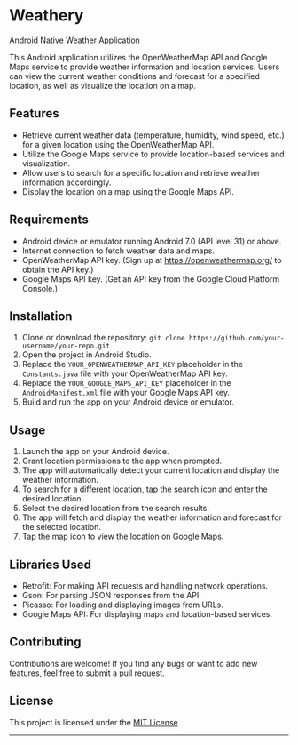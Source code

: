 # Weathery
Android Native Weather Application

This Android application utilizes the OpenWeatherMap API and Google Maps service to provide weather information and location services. Users can view the current weather conditions and forecast for a specified location, as well as visualize the location on a map.

## Features

- Retrieve current weather data (temperature, humidity, wind speed, etc.) for a given location using the OpenWeatherMap API.
- Utilize the Google Maps service to provide location-based services and visualization.
- Allow users to search for a specific location and retrieve weather information accordingly.
- Display the location on a map using the Google Maps API.

## Requirements

- Android device or emulator running Android 7.0 (API level 31) or above.
- Internet connection to fetch weather data and maps.
- OpenWeatherMap API key. (Sign up at https://openweathermap.org/ to obtain the API key.)
- Google Maps API key. (Get an API key from the Google Cloud Platform Console.)

## Installation

1. Clone or download the repository: `git clone https://github.com/your-username/your-repo.git`
2. Open the project in Android Studio.
3. Replace the `YOUR_OPENWEATHERMAP_API_KEY` placeholder in the `Constants.java` file with your OpenWeatherMap API key.
4. Replace the `YOUR_GOOGLE_MAPS_API_KEY` placeholder in the `AndroidManifest.xml` file with your Google Maps API key.
5. Build and run the app on your Android device or emulator.

## Usage

1. Launch the app on your Android device.
2. Grant location permissions to the app when prompted.
3. The app will automatically detect your current location and display the weather information.
4. To search for a different location, tap the search icon and enter the desired location.
5. Select the desired location from the search results.
6. The app will fetch and display the weather information and forecast for the selected location.
7. Tap the map icon to view the location on Google Maps.

## Libraries Used

- Retrofit: For making API requests and handling network operations.
- Gson: For parsing JSON responses from the API.
- Picasso: For loading and displaying images from URLs.
- Google Maps API: For displaying maps and location-based services.

## Contributing

Contributions are welcome! If you find any bugs or want to add new features, feel free to submit a pull request.

## License

This project is licensed under the [MIT License](LICENSE).

---
